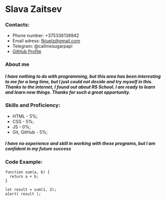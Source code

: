 # Slava Zaitsev
### Contacts:
* Phone number: +375336138942
* Email adress: fkjuelz@gmail.com
* Telegram: @callmesugarpapi
* [GitHub Profile](https://github.com/callmezai)
### About me
##### I have nothing to do with programming, but this area has been interesting to me for a long time, but I just could not decide and try myself in this. Thanks to the internet, I found out about RS School. I am ready to learn and learn new things. Thanks for such a great opportunity.
### Skills and Proficiency:
* HTML - 5%;
* CSS - 5%;
* JS - 0%;
* Git, GitHub - 5%;
##### I have no experience and skill in working with these programs, but I am confident in my future success
### Code Example:
```
function sum(a, b) {
  return a + b;
}

let result = sum(1, 2);
alert( result );
```
